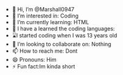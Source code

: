 - 👋 Hi, I’m @Marshall0947
- 👀 I’m interested in: Coding
- 🌱 I’m currently learning: HTML
- 🌳 I have a learned the coding languages:
- ⌛I started coding when I was 13 years old
- 💞️ I’m looking to collaborate on: Nothing
- 📫 How to reach me: Dont
- 😄 Pronouns: Him
- ⚡ Fun fact:Im kinda short

<!---
Marshall0947/Marshall0947 is a ✨ special ✨ repository because its `README.md` (this file) appears on your GitHub profile.
You can click the Preview link to take a look at your changes.
--->
